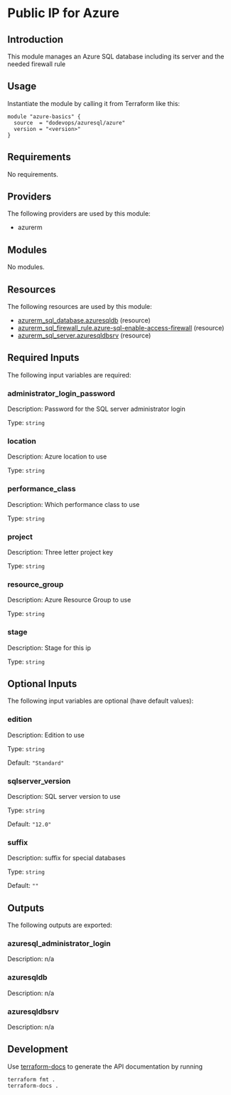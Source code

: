 # Public IP for Azure

## Introduction

This module manages an Azure SQL database including its server and the needed firewall rule

## Usage

Instantiate the module by calling it from Terraform like this:

```hcl
module "azure-basics" {
  source  = "dodevops/azuresql/azure"
  version = "<version>"
}
```

<!-- BEGIN_TF_DOCS -->
## Requirements

No requirements.

## Providers

The following providers are used by this module:

- azurerm

## Modules

No modules.

## Resources

The following resources are used by this module:

- [azurerm_sql_database.azuresqldb](https://registry.terraform.io/providers/hashicorp/azurerm/latest/docs/resources/sql_database) (resource)
- [azurerm_sql_firewall_rule.azure-sql-enable-access-firewall](https://registry.terraform.io/providers/hashicorp/azurerm/latest/docs/resources/sql_firewall_rule) (resource)
- [azurerm_sql_server.azuresqldbsrv](https://registry.terraform.io/providers/hashicorp/azurerm/latest/docs/resources/sql_server) (resource)

## Required Inputs

The following input variables are required:

### administrator\_login\_password

Description: Password for the SQL server administrator login

Type: `string`

### location

Description: Azure location to use

Type: `string`

### performance\_class

Description: Which performance class to use

Type: `string`

### project

Description: Three letter project key

Type: `string`

### resource\_group

Description: Azure Resource Group to use

Type: `string`

### stage

Description: Stage for this ip

Type: `string`

## Optional Inputs

The following input variables are optional (have default values):

### edition

Description: Edition to use

Type: `string`

Default: `"Standard"`

### sqlserver\_version

Description: SQL server version to use

Type: `string`

Default: `"12.0"`

### suffix

Description: suffix for special databases

Type: `string`

Default: `""`

## Outputs

The following outputs are exported:

### azuresql\_administrator\_login

Description: n/a

### azuresqldb

Description: n/a

### azuresqldbsrv

Description: n/a
<!-- END_TF_DOCS -->

## Development

Use [terraform-docs](https://terraform-docs.io/) to generate the API documentation by running

    terraform fmt .
    terraform-docs .